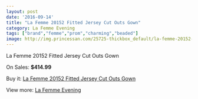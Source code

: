 ```yaml
---
layout: post
date: '2016-09-14'
title: "La Femme 20152 Fitted Jersey Cut Outs Gown"
category: La Femme Evening
tags: ["brand","femme","prom","charming","beaded"]
image: http://img.princessan.com/25725-thickbox_default/la-femme-20152-fitted-jersey-cut-outs-gown.jpg
---
```

La Femme 20152 Fitted Jersey Cut Outs Gown

On Sales: **$414.99**
<a href="https://www.princessan.com/en/la-femme-evening/11789-la-femme-20152-fitted-jersey-cut-outs-gown.html"><amp-img layout="responsive" width="600" height="600" src="//img.princessan.com/25725-thickbox_default/la-femme-20152-fitted-jersey-cut-outs-gown.jpg" alt="La Femme 20152 Fitted Jersey Cut Outs Gown 0" /></a>

Buy it: [La Femme 20152 Fitted Jersey Cut Outs Gown](https://www.princessan.com/en/la-femme-evening/11789-la-femme-20152-fitted-jersey-cut-outs-gown.html "La Femme 20152 Fitted Jersey Cut Outs Gown")

View more: [La Femme Evening](https://www.princessan.com/en/29-la-femme-evening "La Femme Evening")